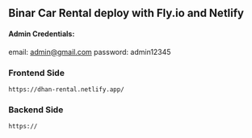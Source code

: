 ## Binar Car Rental deploy with Fly.io and Netlify

#### Admin Credentials:

email: admin@gmail.com
password: admin12345

### Frontend Side

```url
https://dhan-rental.netlify.app/
```

### Backend Side

```url
https://
```

